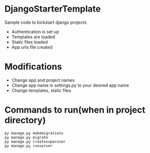 # DjangoStarterTemplate
Sample code to kickstart django projects

<ul>
  <li> Authentication is set up </li>
  <li> Templates are loaded </li>
  <li> Static files loaded </li>
  <li> App urls file created </li>
</ul>

# Modifications
<ul>
  <li> Change app and project names </li>
  <li> Change app name in settings.py to your desired app name </li>
  <li> Change templates, static files </li>
</ul>

# Commands to run(when in project directory)
```
py manage.py makemigrations
py manage.py migrate
py manage.py createsuperuser
py manage.py runserver
```
